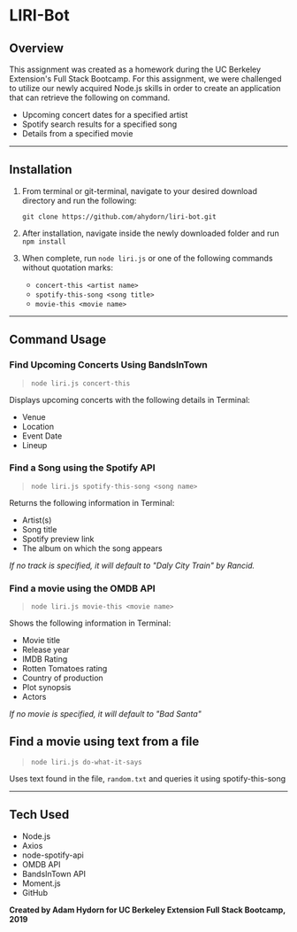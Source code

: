 # LIRI-Bot

## **Overview**

This assignment was created as a homework during the UC Berkeley Extension's Full Stack Bootcamp. For this assignment, we were challenged to utilize our newly acquired Node.js skills in order to create an application that can retrieve the following on command.

* Upcoming concert dates for a specified artist
* Spotify search results for a specified song
* Details from a specified movie

---
## **Installation**
1. From terminal or git-terminal, navigate to your desired download directory and run the following:

    `git clone https://github.com/ahydorn/liri-bot.git`

2. After installation, navigate inside the newly downloaded folder and run `npm install`
3. When complete, run `node liri.js` or one of the following commands without quotation marks:
    * `concert-this <artist name>`
    * `spotify-this-song <song title>`
    * `movie-this <movie name>`
---    

## **Command Usage**

### **Find Upcoming Concerts Using BandsInTown**
>`node liri.js concert-this`

Displays upcoming concerts with the following details in Terminal:
* Venue
* Location
* Event Date
* Lineup

### **Find a Song using the Spotify API**
>`node liri.js spotify-this-song <song name>`

Returns the following information in Terminal:

* Artist(s)
* Song title
* Spotify preview link
* The album on which the song appears

*If no track is specified, it will default to "Daly City Train" by Rancid.*

### **Find a movie using the OMDB API**
>`node liri.js movie-this <movie name>`

Shows the following information in Terminal:

* Movie title
* Release year
* IMDB Rating
* Rotten Tomatoes rating
* Country of production
* Plot synopsis
* Actors

*If no movie is specified, it will default to "Bad Santa"*

## **Find a movie using text from a file**
>`node liri.js do-what-it-says`

Uses text found in the file, `random.txt` and queries it using spotify-this-song

---

## **Tech Used**
* Node.js
* Axios
* node-spotify-api
* OMDB API
* BandsInTown API
* Moment.js
* GitHub


**Created by Adam Hydorn for UC Berkeley Extension Full Stack Bootcamp, 2019**
